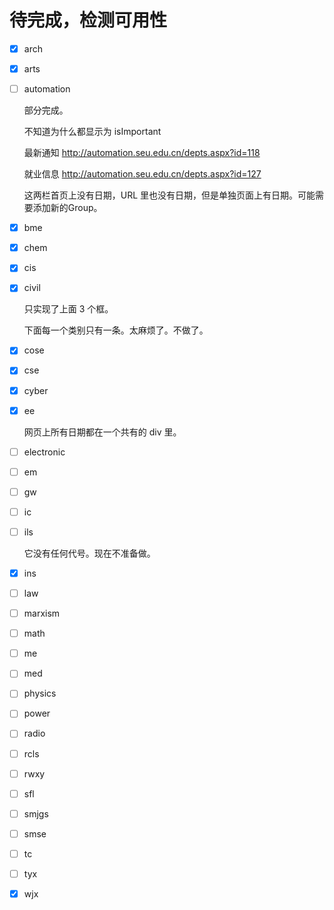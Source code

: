 # 待完成，检测可用性

  - [x] arch
  - [x] arts
  - [ ] automation

    部分完成。

    不知道为什么都显示为 isImportant

    最新通知 http://automation.seu.edu.cn/depts.aspx?id=118

    就业信息 http://automation.seu.edu.cn/depts.aspx?id=127

    这两栏首页上没有日期，URL 里也没有日期，但是单独页面上有日期。可能需要添加新的Group。

  - [x] bme
  - [x] chem
  - [x] cis
  - [x] civil

    只实现了上面 3 个框。

    下面每一个类别只有一条。太麻烦了。不做了。

  - [x] cose
  - [x] cse
  - [x] cyber
  - [x] ee

    网页上所有日期都在一个共有的 div 里。

  - [ ] electronic
  - [ ] em
  - [ ] gw
  - [ ] ic
  - [ ] ils

    它没有任何代号。现在不准备做。

  - [x] ins
  - [ ] law
  - [ ] marxism
  - [ ] math
  - [ ] me
  - [ ] med
  - [ ] physics
  - [ ] power
  - [ ] radio
  - [ ] rcls
  - [ ] rwxy
  - [ ] sfl
  - [ ] smjgs
  - [ ] smse
  - [ ] tc
  - [ ] tyx
  - [x] wjx

